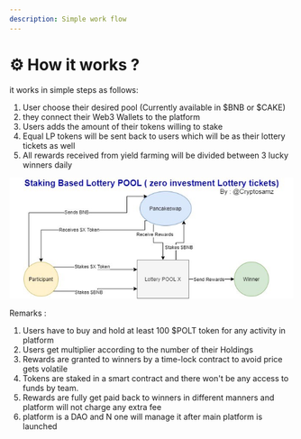 ```yaml
---
description: Simple work flow
---
```


# ⚙️ How it works ?

it works in simple steps as follows:

1. User choose their desired pool \(Currently available in $BNB or $CAKE\)
2. they connect their Web3 Wallets to the platform 
3. Users adds the amount of their tokens willing to stake
4. Equal LP tokens will be sent back to users which will be as their lottery tickets as well
5. All rewards received from yield farming will be divided between 3 lucky winners daily

![](../.gitbook/assets/2.jpg)

Remarks :

1. Users have to buy and hold at least 100 $POLT token for any activity in platform
2. Users get multiplier according to the number of their Holdings
3. Rewards are granted to winners by a time-lock contract to avoid price gets volatile
4. Tokens are staked in a smart contract and there won't be any access to funds by team.
5. Rewards are fully get paid back to winners in different manners and platform will not charge any extra fee
6. platform is a DAO and N one will manage it after main platform is launched

